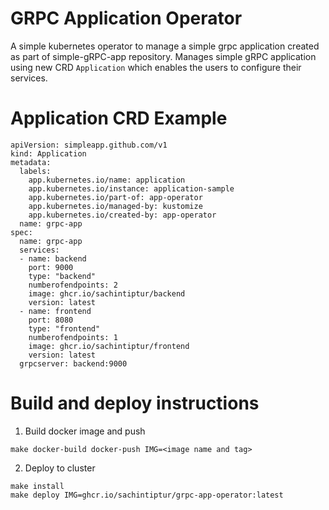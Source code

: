 # GRPC Application Operator
A simple kubernetes operator to manage a simple grpc application created as part of simple-gRPC-app repository.
Manages simple gRPC application using new CRD `Application` which enables the users to configure their services.

# Application CRD Example

```
apiVersion: simpleapp.github.com/v1
kind: Application
metadata:
  labels:
    app.kubernetes.io/name: application
    app.kubernetes.io/instance: application-sample
    app.kubernetes.io/part-of: app-operator
    app.kubernetes.io/managed-by: kustomize
    app.kubernetes.io/created-by: app-operator
  name: grpc-app
spec:
  name: grpc-app
  services:
  - name: backend
    port: 9000
    type: "backend"
    numberofendpoints: 2
    image: ghcr.io/sachintiptur/backend
    version: latest
  - name: frontend
    port: 8080
    type: "frontend"
    numberofendpoints: 1
    image: ghcr.io/sachintiptur/frontend
    version: latest
  grpcserver: backend:9000

```

# Build and deploy instructions
1. Build docker image and push

`make docker-build docker-push IMG=<image name and tag>`

2. Deploy to cluster
```
make install
make deploy IMG=ghcr.io/sachintiptur/grpc-app-operator:latest
```
